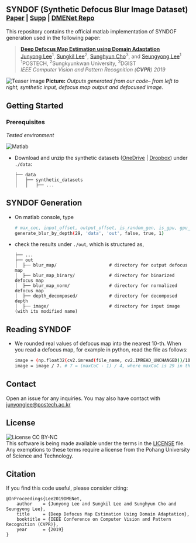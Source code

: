 ## SYNDOF (Synthetic Defocus Blur Image Dataset)<br><sub>[Paper](https://openaccess.thecvf.com/content_CVPR_2019/papers/Lee_Deep_Defocus_Map_Estimation_Using_Domain_Adaptation_CVPR_2019_paper.pdf) | [Supp](https://www.dropbox.com/s/van0beau0npq3de/supp.zip?dl=1) | [DMENet Repo](https://github.com/codeslake/DMENet)</sub>

This repository contains the official matlab implementation of SYNDOF generation used in the following paper:
> [**Deep Defocus Map Estimation using Domain Adaptation**](https://junyonglee.me/projects/DMENet)<br>
> [Junyong Lee](https://junyonglee.me)<sup>1</sup>, [Sungkil Lee](http://cg.skku.edu/slee/)<sup>2</sup>, [Sunghyun Cho](https://www.scho.pe.kr/)<sup>3</sup>, and [Seungyong Lee](http://cg.postech.ac.kr/leesy/)<sup>1</sup><br>
> <sup>1</sup>POSTECH, <sup>2</sup>Sungkyunkwan University, <sup>3</sup>DGIST<br>
> *IEEE Computer Vision and Pattern Recognition (**CVPR**) 2019*<br>

![Teaser image](./assets/figure.png)
**Picture:** *Outputs generated from our code&ndash; from left to right, synthetic input, defocus map output and defocused image.*

## Getting Started

### Prerequisites
*Tested environment*

![Matlab](https://img.shields.io/badge/matlab-9.3.0-green.svg?style=plastic)

* Download and unzip the synthetic datasets ([OneDrive](https://onedrive.live.com/download?resid=94530B7E5F49D254%2116358&authkey=!AETJe-m59LJctQM) \| [Dropbox](https://www.dropbox.com/s/bymkyss5rtn6avl/synthetic_datasets.zip?dl=1)) under `./data`:
    ```
    ├── data
    │   ├── synthetic_datasets
    │   │   ├── ...
    ```

## SYNDOF Generation
* On matlab console, type
    ```bash
    # max_coc, input_offset, output_offset, is_random_gen, is_gpu, gpu_num
    generate_blur_by_depth(29, 'data', 'out', false, true, 1)
    ```

* check the results under `./out`, which is structured as,
    ```
    ├── ...
    ├── out
    │  ├── blur_map/                    # directory for output defocus map
    │  ├── blur_map_binary/             # directory for binarized defocus map
    │  ├── blur_map_norm/               # directory for normalized defocus map
    │  ├── depth_decomposed/            # directory for decomposed depth
    │  ├── image/                       # directory for input image (with its modified name)
    ```

## Reading SYNDOF
* We rounded real values of defocus map into the nearest 10-th. When you read a defocus map, for example in python, read the file as follows:
    ```bash
    image = (np.float32(cv2.imread(file_name, cv2.IMREAD_UNCHANGED))/10.)[:, :, 1]
    image = image / 7. # 7 = (maxCoC - 1) / 4, where maxCoC is 29 in this case.
    ```

## Contact
Open an issue for any inquiries.
You may also have contact with [junyonglee@postech.ac.kr](mailto:junyonglee@postech.ac.kr)

## License
![License CC BY-NC](https://img.shields.io/badge/license-GNU_AGPv3-green.svg?style=plastic)<br>
This software is being made available under the terms in the [LICENSE](LICENSE) file.
Any exemptions to these terms require a license from the Pohang University of Science and Technology.

## Citation
If you find this code useful, please consider citing:

```
@InProceedings{Lee2019DMENet,
    author    = {Junyong Lee and Sungkil Lee and Sunghyun Cho and Seungyong Lee},
    title     = {Deep Defocus Map Estimation Using Domain Adaptation},
    booktitle = {IEEE Conference on Computer Vision and Pattern Recognition (CVPR)},
    year      = {2019}
}
```

